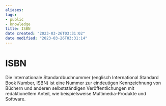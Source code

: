 ```yaml
---
aliases: 
tags: 
- public
- knowledge
title: ISBN
date created: "2023-03-26T03:31:02"
date modified: "2023-03-26T03:31:14"
---
```


# ISBN

Die Internationale Standardbuchnummer (englisch International Standard Book Number, ISBN) ist eine Nummer zur eindeutigen Kennzeichnung von Büchern und anderen selbstständigen Veröffentlichungen mit redaktionellem Anteil, wie beispielsweise Multimedia-Produkte und Software.
